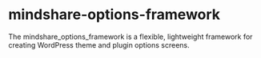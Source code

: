 mindshare-options-framework
===========================

The mindshare_options_framework is a flexible, lightweight framework for creating WordPress theme and plugin options
screens.

